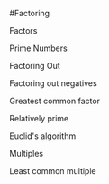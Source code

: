 #Factoring 

Factors 

Prime Numbers 

Factoring Out

Factoring out negatives 

Greatest common factor 

Relatively prime 

Euclid's algorithm 

Multiples 

Least common multiple 

